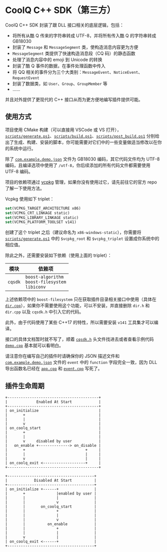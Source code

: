 # CoolQ C++ SDK（第三方）

CoolQ C++ SDK 封装了跟 DLL 接口相关的底层逻辑，包括：

- 将所有从酷 Q 传来的字符串转成 UTF-8，并将所有传入酷 Q 的字符串转成 GB18030
- 封装了 `Message` 和 `MessageSegment` 类，使构造消息内容更为方便
- `MessageSegment` 类提供了快速构造消息段（CQ 码）的静态函数
- 处理了消息内容中的 emoji 到 Unicode 的转换
- 封装了酷 Q 事件的数据，在事件处理函数中传入
- 将 QQ 相关的事件分为三个大类别：`MessageEvent`、`NoticeEvent`、`RequestEvent`
- 封装了数据类，如 `User`、`Group`、`GroupMember` 等
- ……

并且对外提供了更现代的 C++ 接口从而为更方便地编写插件提供可能。

## 使用方式

项目使用 CMake 构建（可以直接用 VSCode 或 VS 打开），[`scripts/generate.ps1`](scripts/generate.ps1)、[`scripts/build.ps1`](scripts/build.ps1)、[`scripts/post_build.ps1`](scripts/post_build.ps1) 分别给出了生成、构建、安装的脚本，你可能需要对它们中的一些变量做适当修改以在你的系统中运行。

除了 [`com.example.demo.json`](com.example.demo.json) 文件为 GB18030 编码，其它代码文件均为 UTF-8 编码，且编译选项中使用了 `/utf-8`，你后续添加的所有代码文件都需要使用 UTF-8 编码。

项目的依赖项通过 [vcpkg](https://github.com/Microsoft/vcpkg) 管理，如果你没有使用过它，请先前往它的官方 repo 了解一下使用方法。

Vcpkg 使用如下 triplet：

```cmake
set(VCPKG_TARGET_ARCHITECTURE x86)
set(VCPKG_CRT_LINKAGE static)
set(VCPKG_LIBRARY_LINKAGE static)
set(VCPKG_PLATFORM_TOOLSET v141)
```

创建了这个 triplet 之后（建议命名为 `x86-windows-static`），你需要将 [`scripts/generate.ps1`](scripts/generate.ps1) 中的 `$vcpkg_root` 和 `$vcpkg_triplet` 设置成你系统中的相应值。

除此之外，还需要安装如下依赖（使用上面的 triplet）：

| 模块 | 依赖项 |
| --- | ----- |
| `cqsdk` | `boost-algorithm`<br>`boost-filesystem`<br>`libiconv` |

上述依赖项中的 `boost-filesystem` 只在获取插件目录相关接口中使用（具体在 [`dir.cpp`](src/cqsdk/dir.cpp)），如果你不需要使用这个功能，可以不安装，并直接删除 `dir.h` 和 `dir.cpp` 以及 `cqsdk.h` 中引入它的代码。

此外，由于代码使用了某些 C++17 的特性，所以需要安装 `v141` 工具集才可以编译。

接口的具体文档暂时就不写了，顺着 [`cqsdk.h`](src/cqsdk/cqsdk.h) 头文件找进去或者查看示例代码 [`demo.cpp`](src/demo.cpp) 基本就可以看明白。

请注意你在编写自己的插件时请确保你的 JSON 描述文件和 [`com.example.demo.json`](com.example.demo.json) 文件的 `event` 中的 `function` 字段完全一致，因为 DLL 导出函数名已经在 [`app.cpp`](src/cqsdk/app.cpp) 和 [`event.cpp`](src/cqsdk/event.cpp) 写死了。

## 插件生命周期

```
+-----------------------------------------+
|             Enabled At Start            |
+-----------------------------------------+
| on_initialize                           |
|       +                                 |
|       |                                 |
|       v                                 |
| on_coolq_start                          |
|       +                                 |
|       |                                 |
|       v     disabled by user            |
|   on_enable +--------------> on_disable |
|       +                           +     |
|       |                           |     |
|       v                           |     |
| on_coolq_exit <-------------------+     |
+-----------------------------------------+

+---------------------------------------+
|            Disabled At Start          |
+---------------------------------------+
| on_initialize +------+                |
|       +              |enabled by user |
|       |              |                |
|       |              v                |
|       |       on_coolq_start          |
|       |              +                |
|       |              |                |
|       |              v                |
|       |          on_enable            |
|       |              +                |
|       |              |                |
|       v              |                |
| on_coolq_exit <------+                |
+---------------------------------------+
```
